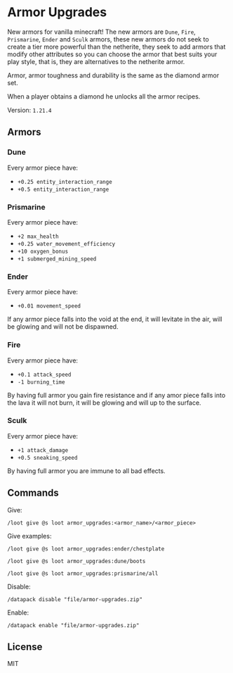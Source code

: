 # Armor Upgrades

New armors for vanilla minecraft! The new armors are `Dune`, `Fire`, `Prismarine`, `Ender` and `Sculk` armors, these new armors do not seek to create a tier more powerful than the netherite, they seek to add armors that modify other attributes so you can choose the armor that best suits your play style, that is, they are alternatives to the netherite armor.

Armor, armor toughness and durability is the same as the diamond armor set.

When a player obtains a diamond he unlocks all the armor recipes.

Version: `1.21.4`

## Armors

### Dune

Every armor piece have:
- `+0.25 entity_interaction_range`
- `+0.5 entity_interaction_range`

### Prismarine

Every armor piece have:
- `+2 max_health`
- `+0.25 water_movement_efficiency`
- `+10 oxygen_bonus`
- `+1 submerged_mining_speed`

### Ender

Every armor piece have:
- `+0.01 movement_speed`

If any armor piece falls into the void at the end, it will levitate in the air, will be glowing and will not be dispawned.

### Fire

Every armor piece have:
- `+0.1 attack_speed`
- `-1 burning_time`

By having full armor you gain fire resistance and if any amor piece falls into the lava it will not burn, it will be glowing and will up to the surface.

### Sculk

Every armor piece have:
- `+1 attack_damage`
- `+0.5 sneaking_speed`

By having full armor you are immune to all bad effects.

## Commands

Give:

```mcfunction
/loot give @s loot armor_upgrades:<armor_name>/<armor_piece>
```

Give examples:

```mcfunction
/loot give @s loot armor_upgrades:ender/chestplate

/loot give @s loot armor_upgrades:dune/boots

/loot give @s loot armor_upgrades:prismarine/all
```

Disable:

```mcfunction
/datapack disable "file/armor-upgrades.zip"
```

Enable:

```mcfunction
/datapack enable "file/armor-upgrades.zip"
```

## License

MIT
